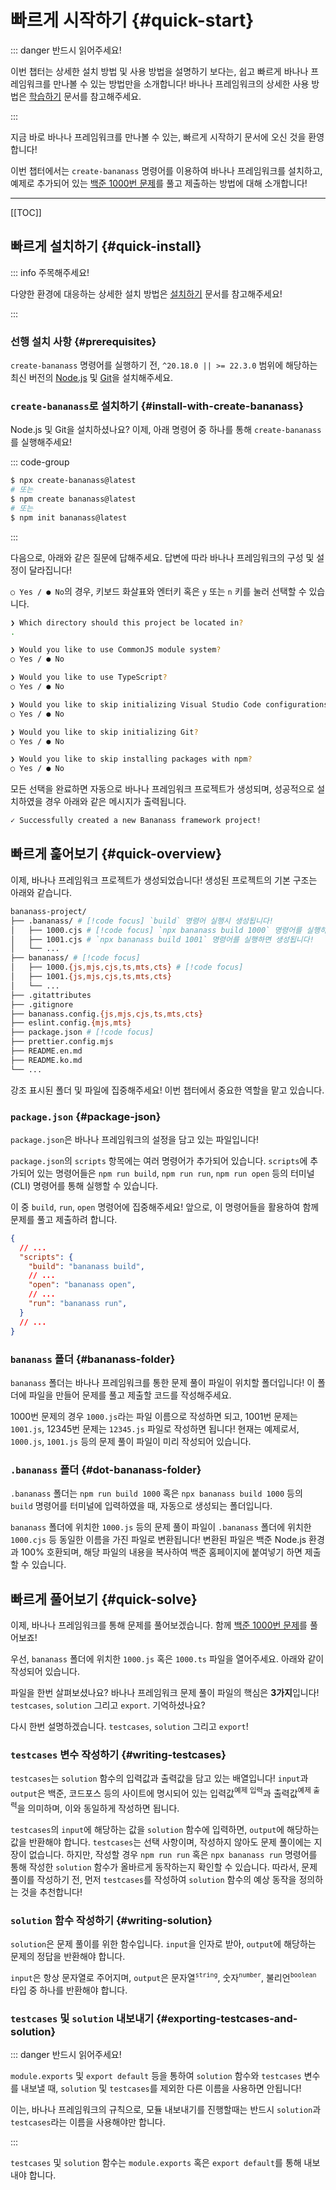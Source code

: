 # 빠르게 시작하기 {#quick-start}

::: danger 반드시 읽어주세요!

이번 챕터는 상세한 설치 방법 및 사용 방법을 설명하기 보다는, 쉽고 빠르게 바나나 프레임워크를 만나볼 수 있는 방법만을 소개합니다! 바나나 프레임워크의 상세한 사용 방법은 [학습하기](../learn/) 문서를 참고해주세요.

:::

지금 바로 바나나 프레임워크를 만나볼 수 있는, 빠르게 시작하기 문서에 오신 것을 환영합니다!

이번 챕터에서는 `create-bananass` 명령어를 이용하여 바나나 프레임워크를 설치하고, 예제로 추가되어 있는 [백준 1000번 문제](https://www.acmicpc.net/problem/1000)를 풀고 제출하는 방법에 대해 소개합니다!

---

[[TOC]]

## 빠르게 설치하기 {#quick-install}

::: info 주목해주세요!

다양한 환경에 대응하는 상세한 설치 방법은 [설치하기](installation.md) 문서를 참고해주세요!

:::

### 선행 설치 사항 {#prerequisites}

`create-bananass` 명령어를 실행하기 전, `^20.18.0 || >= 22.3.0` 범위에 해당하는 최신 버전의 [Node.js](https://nodejs.org/) 및 [Git](https://git-scm.com/)을 설치해주세요.

### `create-bananass`로 설치하기 {#install-with-create-bananass}

Node.js 및 Git을 설치하셨나요? 이제, 아래 명령어 중 하나를 통해 `create-bananass`를 실행해주세요!

::: code-group

```sh [npm]
$ npx create-bananass@latest
# 또는
$ npm create bananass@latest
# 또는
$ npm init bananass@latest
```

:::

다음으로, 아래와 같은 질문에 답해주세요. 답변에 따라 바나나 프레임워크의 구성 및 설정이 달라집니다!

`○ Yes / ● No`의 경우, 키보드 화살표와 엔터키 혹은 `y` 또는 `n` 키를 눌러 선택할 수 있습니다.

```sh
❯ Which directory should this project be located in?
.

❯ Would you like to use CommonJS module system?
○ Yes / ● No

❯ Would you like to use TypeScript?
○ Yes / ● No

❯ Would you like to skip initializing Visual Studio Code configurations?
○ Yes / ● No

❯ Would you like to skip initializing Git?
○ Yes / ● No

❯ Would you like to skip installing packages with npm?
○ Yes / ● No
```

모든 선택을 완료하면 자동으로 바나나 프레임워크 프로젝트가 생성되며, 성공적으로 설치하였을 경우 아래와 같은 메시지가 출력됩니다.

```sh
✓ Successfully created a new Bananass framework project!
```

## 빠르게 훑어보기 {#quick-overview}

이제, 바나나 프레임워크 프로젝트가 생성되었습니다! 생성된 프로젝트의 기본 구조는 아래와 같습니다.

```sh {2-3,6-7,14}
bananass-project/
├── .bananass/ # [!code focus] `build` 명령어 실행시 생성됩니다!
│   ├── 1000.cjs # [!code focus] `npx bananass build 1000` 명령어를 실행하면 생성됩니다!
│   ├── 1001.cjs # `npx bananass build 1001` 명령어를 실행하면 생성됩니다!
│   └── ...
├── bananass/ # [!code focus] 
│   ├── 1000.{js,mjs,cjs,ts,mts,cts} # [!code focus] 
│   ├── 1001.{js,mjs,cjs,ts,mts,cts}
│   └── ...
├── .gitattributes
├── .gitignore
├── bananass.config.{js,mjs,cjs,ts,mts,cts}
├── eslint.config.{mjs,mts}
├── package.json # [!code focus] 
├── prettier.config.mjs
├── README.en.md
├── README.ko.md
└── ...
```

강조 표시된 폴더 및 파일에 집중해주세요! 이번 챕터에서 중요한 역할을 맡고 있습니다.

### `package.json` {#package-json}

`package.json`은 바나나 프레임워크의 설정을 담고 있는 파일입니다!

`package.json`의 `scripts` 항목에는 여러 명령어가 추가되어 있습니다. `scripts`에 추가되어 있는 명령어들은 `npm run build`, `npm run run`, `npm run open` 등의 터미널(CLI) 명령어를 통해 실행할 수 있습니다.

이 중 `build`, `run`, `open` 명령어에 집중해주세요! 앞으로, 이 명령어들을 활용하여 함께 문제를 풀고 제출하려 합니다.

```json {4,6,8}
{
  // ...
  "scripts": {
    "build": "bananass build",
    // ...
    "open": "bananass open",
    // ...
    "run": "bananass run",
  }
  // ...
}
```

### `bananass` 폴더 {#bananass-folder}

`bananass` 폴더는 바나나 프레임워크를 통한 문제 풀이 파일이 위치할 폴더입니다! 이 폴더에 파일을 만들어 문제를 풀고 제출할 코드를 작성해주세요.

1000번 문제의 경우 `1000.js`라는 파일 이름으로 작성하면 되고, 1001번 문제는 `1001.js`, 12345번 문제는 `12345.js` 파일로 작성하면 됩니다! 현재는 예제로서, `1000.js`, `1001.js` 등의 문제 풀이 파일이 미리 작성되어 있습니다.

### `.bananass` 폴더 {#dot-bananass-folder}

`.bananass` 폴더는 `npm run build 1000` 혹은 `npx bananass build 1000` 등의 `build` 명령어를 터미널에 입력하였을 때, 자동으로 생성되는 폴더입니다.

`bananass` 폴더에 위치한 `1000.js` 등의 문제 풀이 파일이 `.bananass` 폴더에 위치한 `1000.cjs` 등 동일한 이름을 가진 파일로 변환됩니다! 변환된 파일은 백준 Node.js 환경과 100% 호환되며, 해당 파일의 내용을 복사하여 백준 홈페이지에 붙여넣기 하면 제출할 수 있습니다.

## 빠르게 풀어보기 {#quick-solve}

이제, 바나나 프레임워크를 통해 문제를 풀어보겠습니다. 함께 [백준 1000번 문제](https://www.acmicpc.net/problem/1000)를 풀어보죠!

우선, `bananass` 폴더에 위치한 `1000.js` 혹은 `1000.ts` 파일을 열어주세요. 아래와 같이 작성되어 있습니다.

<!-- @include: @/shared/solution-file-example-full.ko.md -->

파일을 한번 살펴보셨나요? 바나나 프레임워크 문제 풀이 파일의 핵심은 **3가지**입니다! `testcases`, `solution` 그리고 `export`. 기억하셨나요?

다시 한번 설명하겠습니다. `testcases`, `solution` 그리고 `export`!

### `testcases` 변수 작성하기 {#writing-testcases}

`testcases`는 `solution` 함수의 입력값과 출력값을 담고 있는 배열입니다! `input`과 `output`은 백준, 코드포스 등의 사이트에 명시되어 있는 입력값<sup>예제 입력</sup>과 출력값<sup>예제 출력</sup>을 의미하며, 이와 동일하게 작성하면 됩니다.

`testcases`의 `input`에 해당하는 값을 `solution` 함수에 입력하면, `output`에 해당하는 값을 반환해야 합니다. `testcases`는 선택 사항이며, 작성하지 않아도 문제 풀이에는 지장이 없습니다. 하지만, 작성할 경우 `npm run run` 혹은 `npx bananass run` 명령어를 통해 작성한 `solution` 함수가 올바르게 동작하는지 확인할 수 있습니다. 따라서, 문제 풀이를 작성하기 전, 먼저 `testcases`를 작성하여 `solution` 함수의 예상 동작을 정의하는 것을 추천합니다!

### `solution` 함수 작성하기 {#writing-solution}

`solution`은 문제 풀이를 위한 함수입니다. `input`을 인자로 받아, `output`에 해당하는 문제의 정답을 반환해야 합니다.

`input`은 항상 문자열로 주어지며, `output`은 문자열<sup>`string`</sup>, 숫자<sup>`number`</sup>, 불리언<sup>`boolean`</sup> 타입 중 하나를 반환해야 합니다.

### `testcases` 및 `solution` 내보내기 {#exporting-testcases-and-solution}

::: danger 반드시 읽어주세요!

`module.exports` 및 `export default` 등을 통하여 `solution` 함수와 `testcases` 변수를 내보낼 때, `solution` 및 `testcases`를 제외한 다른 이름을 사용하면 안됩니다!

이는, 바나나 프레임워크의 규칙으로, 모듈 내보내기를 진행할때는 반드시 `solution`과 `testcases`라는 이름을 사용해야만 합니다.

:::

`testcases` 및 `solution` 함수는 `module.exports` 혹은 `export default`를 통해 내보내야 합니다.
